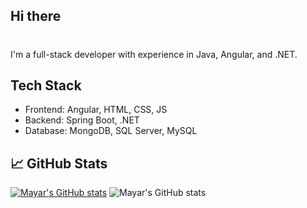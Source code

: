 ## Hi there 
# 
I'm a full-stack developer with experience in Java, Angular, and .NET.

## Tech Stack
- Frontend: Angular, HTML, CSS, JS
- Backend: Spring Boot, .NET
- Database: MongoDB, SQL Server, MySQL

## 📈 GitHub Stats
[![Mayar's GitHub stats](https://github-readme-stats.vercel.app/api?username=mayarbriki&show_icons=true&theme=radical)](https://github-readme-stats.vercel.app/api?username=mayarbriki&count_private=true&show_icons=true&cache_seconds=1800
)
![Mayar's GitHub stats](https://github-readme-stats.vercel.app/api?username=mayarbriki&show_icons=true&theme=radical)
<!--
**mayarbriki/mayarbriki** is a ✨ _special_ ✨ repository because its `README.md` (this file) appears on your GitHub profile.

Here are some ideas to get you started:

- 🔭 I’m currently working on ...
- 🌱 I’m currently learning ...
- 👯 I’m looking to collaborate on ...
- 🤔 I’m looking for help with ...
- 💬 Ask me about ...
- 📫 How to reach me: ...
- 😄 Pronouns: ...
- ⚡ Fun fact: ...
-->
